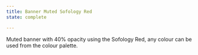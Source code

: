 ```yaml
---
title: Banner Muted Sofology Red
state: complete

---
```

Muted banner with 40% opacity using the Sofology Red, any colour can be used from the colour palette.